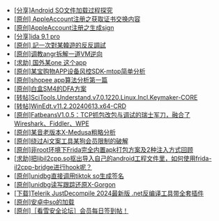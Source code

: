 + [[分享]Android  SO文件加载过程探究](https://bbs.kanxue.com/thread-285788.htm)
+ [[原创] AppleAccount注册之获取证书交换内容](https://bbs.kanxue.com/thread-285944.htm)
+ [[原创]AppleAccount注册之生成sign](https://bbs.kanxue.com/thread-285959.htm)
+ [[分享]ida 9.1 pro](https://bbs.kanxue.com/thread-285999.htm)
+ [[原创] 記一次對某韓遊的反反調試](https://bbs.kanxue.com/thread-286089.htm)
+ [[原创]调教angr拆解一道VM逆向](https://bbs.kanxue.com/thread-286013.htm)
+ [[求助] 国外某one  这个app](https://bbs.kanxue.com/thread-286025.htm)
+ [[原创]某宝购物APP设备风控SDK-mtop简单分析](https://bbs.kanxue.com/thread-284241.htm)
+ [[原创]shopee app算法分析第一篇](https://bbs.kanxue.com/thread-284570.htm)
+ [[原创]白盒SM4的DFA方案](https://bbs.kanxue.com/thread-285292.htm)
+ [[转帖]SciTools.Understand.v7.0.1220.Linux.Incl.Keymaker-CORE](https://bbs.kanxue.com/thread-286091.htm)
+ [[转帖]WinEdt.v11.2.20240613.x64-CRD](https://bbs.kanxue.com/thread-286090.htm)
+ [[原创]FatbeansV1.0.5：TCP抓包改包与调试的瑞士军刀，融合了Wireshark、Fiddler、WPE](https://bbs.kanxue.com/thread-284571.htm)
+ [[原创]某音老版本X-Medusa粗略分析](https://bbs.kanxue.com/thread-285706.htm)
+ [[原创]绕过Ai文案工具某狗会员限制的破解](https://bbs.kanxue.com/thread-280759.htm)
+ [[原创]非root环境下Frida完全内置apk打包方案及2种注入方式回顾](https://bbs.kanxue.com/thread-284482.htm)
+ [[求助]把libil2cpp.so抠出导入自己的android工程文件里，如何使用frida-il2cpp-bridge进行hook呢？](https://bbs.kanxue.com/thread-286092.htm)
+ [[原创]unidbg直接调用tiktok so生成签名](https://bbs.kanxue.com/thread-285623.htm)
+ [[原创]unidbg读写跟踪还原X-Gorgon](https://bbs.kanxue.com/thread-285586.htm)
+ [[下载]Telerik JustDecompile 2024最新版 .net反编译工具带全套插件](https://bbs.kanxue.com/thread-286036.htm)
+ [[原创]安卓中so的加载](https://bbs.kanxue.com/thread-286004.htm)
+ [[原创]［看雪安全论坛］会员每日签到帖！](https://bbs.kanxue.com/thread-128928.htm)
